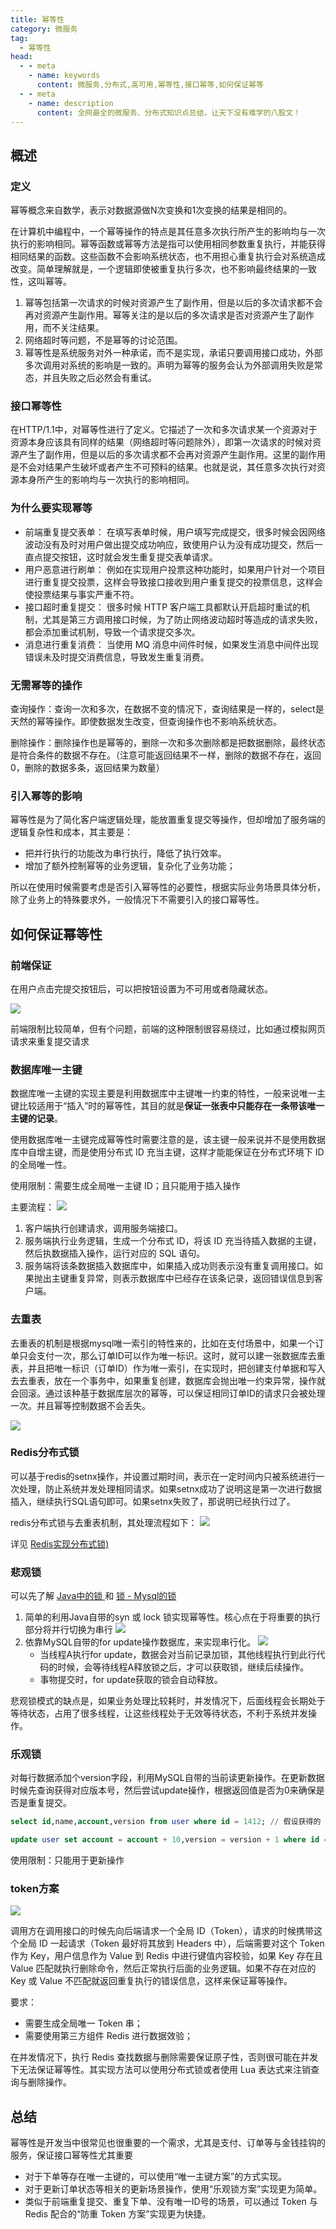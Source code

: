 ```yaml
---
title: 幂等性
category: 微服务
tag:
  - 幂等性
head:
  - - meta
    - name: keywords
      content: 微服务,分布式,高可用,幂等性,接口幂等,如何保证幂等
  - - meta
    - name: description
      content: 全网最全的微服务、分布式知识点总结，让天下没有难学的八股文！
---
```








## 概述

### 定义
幂等概念来自数学，表示对数据源做N次变换和1次变换的结果是相同的。

在计算机中编程中，一个幂等操作的特点是其任意多次执行所产生的影响均与一次执行的影响相同。幂等函数或幂等方法是指可以使用相同参数重复执行，并能获得相同结果的函数。这些函数不会影响系统状态，也不用担心重复执行会对系统造成改变。简单理解就是，一个逻辑即使被重复执行多次，也不影响最终结果的一致性，这叫幂等。

1. 幂等包括第一次请求的时候对资源产生了副作用，但是以后的多次请求都不会再对资源产生副作用。幂等关注的是以后的多次请求是否对资源产生了副作用，而不关注结果。
2. 网络超时等问题，不是幂等的讨论范围。
3. 幂等性是系统服务对外一种承诺，而不是实现，承诺只要调用接口成功，外部多次调用对系统的影响是一致的。声明为幂等的服务会认为外部调用失败是常态，并且失败之后必然会有重试。

### 接口幂等性
在HTTP/1.1中，对幂等性进行了定义。它描述了一次和多次请求某一个资源对于资源本身应该具有同样的结果（网络超时等问题除外），即第一次请求的时候对资源产生了副作用，但是以后的多次请求都不会再对资源产生副作用。这里的副作用是不会对结果产生破坏或者产生不可预料的结果。也就是说，其任意多次执行对资源本身所产生的影响均与一次执行的影响相同。

### 为什么要实现幂等

- 前端重复提交表单： 在填写表单时候，用户填写完成提交，很多时候会因网络波动没有及时对用户做出提交成功响应，致使用户认为没有成功提交，然后一直点提交按钮，这时就会发生重复提交表单请求。
- 用户恶意进行刷单： 例如在实现用户投票这种功能时，如果用户针对一个项目进行重复提交投票，这样会导致接口接收到用户重复提交的投票信息，这样会使投票结果与事实严重不符。
- 接口超时重复提交： 很多时候 HTTP 客户端工具都默认开启超时重试的机制，尤其是第三方调用接口时候，为了防止网络波动超时等造成的请求失败，都会添加重试机制，导致一个请求提交多次。
- 消息进行重复消费： 当使用 MQ 消息中间件时候，如果发生消息中间件出现错误未及时提交消费信息，导致发生重复消费。

### 无需幂等的操作
查询操作：查询一次和多次，在数据不变的情况下，查询结果是一样的，select是天然的幂等操作。即使数据发生改变，但查询操作也不影响系统状态。

删除操作：删除操作也是幂等的，删除一次和多次删除都是把数据删除，最终状态是符合条件的数据不存在。（注意可能返回结果不一样，删除的数据不存在，返回0，删除的数据多条，返回结果为数量）


### 引入幂等的影响

幂等性是为了简化客户端逻辑处理，能放置重复提交等操作，但却增加了服务端的逻辑复杂性和成本，其主要是：
- 把并行执行的功能改为串行执行，降低了执行效率。
- 增加了额外控制幂等的业务逻辑，复杂化了业务功能；

所以在使用时候需要考虑是否引入幂等性的必要性，根据实际业务场景具体分析，除了业务上的特殊要求外，一般情况下不需要引入的接口幂等性。

## 如何保证幂等性
### 前端保证

在用户点击完提交按钮后，可以把按钮设置为不可用或者隐藏状态。

![](https://seven97-blog.oss-cn-hangzhou.aliyuncs.com/imgs/202405191641498.png)

前端限制比较简单，但有个问题，前端的这种限制很容易绕过，比如通过模拟网页请求来重复提交请求

### 数据库唯一主键
数据库唯一主键的实现主要是利用数据库中主键唯一约束的特性，一般来说唯一主键比较适用于“插入”时的幂等性，其目的就是**保证一张表中只能存在一条带该唯一主键的记录**。

使用数据库唯一主键完成幂等性时需要注意的是，该主键一般来说并不是使用数据库中自增主键，而是使用分布式 ID 充当主键，这样才能能保证在分布式环境下 ID 的全局唯一性。

使用限制：需要生成全局唯一主键 ID；且只能用于插入操作

主要流程：
![](https://seven97-blog.oss-cn-hangzhou.aliyuncs.com/imgs/202405191641576.png)
1. 客户端执行创建请求，调用服务端接口。
2. 服务端执行业务逻辑，生成一个分布式 ID，将该 ID 充当待插入数据的主键，然后执数据插入操作，运行对应的 SQL 语句。
3. 服务端将该条数据插入数据库中，如果插入成功则表示没有重复调用接口。如果抛出主键重复异常，则表示数据库中已经存在该条记录，返回错误信息到客户端。


### 去重表

去重表的机制是根据mysql唯一索引的特性来的，比如在支付场景中，如果一个订单只会支付一次，那么订单ID可以作为唯一标识。这时，就可以建一张数据库去重表，并且把唯一标识（订单ID）作为唯一索引，在实现时，把创建支付单据和写入去去重表，放在一个事务中，如果重复创建，数据库会抛出唯一约束异常，操作就会回滚。通过该种基于数据库层次的幂等，可以保证相同订单ID的请求只会被处理一次。并且幂等控制数据不会丢失。

![](https://seven97-blog.oss-cn-hangzhou.aliyuncs.com/imgs/202405191641540.png)

### Redis分布式锁

可以基于redis的setnx操作，并设置过期时间，表示在一定时间内只被系统进行一次处理，防止系统并发处理相同请求。如果setnx成功了说明这是第一次进行数据插入，继续执行SQL语句即可。如果setnx失败了，那说明已经执行过了。

redis分布式锁与去重表机制，其处理流程如下：
![](https://seven97-blog.oss-cn-hangzhou.aliyuncs.com/imgs/202405191641547.png)

详见 [Redis实现分布式锁)](https://www.seven97.top/database/redis/05-implementdistributedlocks.html)

### 悲观锁
可以先了解 [Java中的锁 ](https://www.seven97.top/java/concurrent/01-fundamentalsofconcurrency3-lockofjava.html) 和 [锁 - Mysql的锁](https://www.seven97.top/database/mysql/02-lock1-lockofmysql.html)

1. 简单的利用Java自带的syn 或 lock 锁实现幂等性。核心点在于将重要的执行部分将并行切换为串行
![](https://seven97-blog.oss-cn-hangzhou.aliyuncs.com/imgs/202405191641494.png)
2. 依靠MySQL自带的for update操作数据库，来实现串行化。
	![](https://seven97-blog.oss-cn-hangzhou.aliyuncs.com/imgs/202405191641544.png)
	- 当线程A执行for update，数据会对当前记录加锁，其他线程执行到此行代码的时候，会等待线程A释放锁之后，才可以获取锁，继续后续操作。
	- 事物提交时，for update获取的锁会自动释放。

悲观锁模式的缺点是，如果业务处理比较耗时，并发情况下，后面线程会长期处于等待状态，占用了很多线程，让这些线程处于无效等待状态，不利于系统并发操作。

### 乐观锁
对每行数据添加个version字段，利用MySQL自带的当前读更新操作。在更新数据时候先查询获得对应版本号，然后尝试update操作，根据返回值是否为0来确保是否是重复提交。

```sql
select id,name,account,version from user where id = 1412; // 假设获得的 version = 10

update user set account = account + 10,version = version + 1 where id = 1412 and version = 10;
```

使用限制：只能用于更新操作

### token方案

![](https://seven97-blog.oss-cn-hangzhou.aliyuncs.com/imgs/202405191641516.png)

调用方在调用接口的时候先向后端请求一个全局 ID（Token），请求的时候携带这个全局 ID 一起请求（Token 最好将其放到 Headers 中），后端需要对这个 Token 作为 Key，用户信息作为 Value 到 Redis 中进行键值内容校验，如果 Key 存在且 Value 匹配就执行删除命令，然后正常执行后面的业务逻辑。如果不存在对应的 Key 或 Value 不匹配就返回重复执行的错误信息，这样来保证幂等操作。

要求：
- 需要生成全局唯一 Token 串；
- 需要使用第三方组件 Redis 进行数据效验；

在并发情况下，执行 Redis 查找数据与删除需要保证原子性，否则很可能在并发下无法保证幂等性。其实现方法可以使用分布式锁或者使用 Lua 表达式来注销查询与删除操作。

## 总结
幂等性是开发当中很常见也很重要的一个需求，尤其是支付、订单等与金钱挂钩的服务，保证接口幂等性尤其重要

- 对于下单等存在唯一主键的，可以使用“唯一主键方案”的方式实现。
- 对于更新订单状态等相关的更新场景操作，使用“乐观锁方案”实现更为简单。
- 类似于前端重复提交、重复下单、没有唯一ID号的场景，可以通过 Token 与 Redis 配合的“防重 Token 方案”实现更为快捷。


<!-- @include: @article-footer.snippet.md -->     
